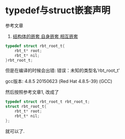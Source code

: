 # typedef与struct嵌套声明

参考文章

1. [结构体的嵌套 自身嵌套 相互嵌套](https://blog.csdn.net/weixin_42167759/article/details/80330953)

```c
typedef struct rbt_root_t{
    rbt_t* root;
    rbt_t* nil;
}rbt_root_t;
```

但是在编译的时候会出错: 错误：未知的类型名‘rbt_root_t’

gcc版本: 4.8.5 20150623 (Red Hat 4.8.5-39) (GCC)

然后按照参考文章1, 改成了

```c
typedef struct rbt_root_t rbt_root_t;
struct rbt_root_t{
    rbt_t* root;
    rbt_t* nil;
};
```

就可以了.

